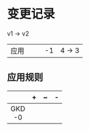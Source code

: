 # 变更记录

v1 -> v2

||||||
|-|:-:|:-:|:-:|:-:|
|应用|||-1|4 -> 3|

## 应用规则

||+|~|-|
|:-:|-|-|-|
|GKD<br>-0||||
